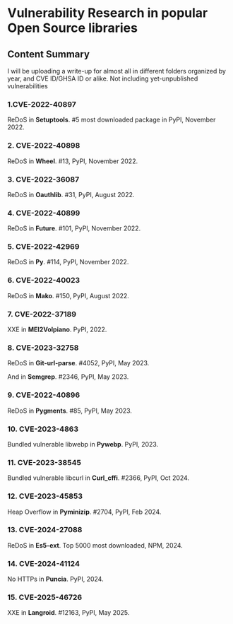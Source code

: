 # Vulnerability Research in popular Open Source libraries

## Content Summary

I will be uploading a write-up for almost all in different folders organized by year, and CVE ID/GHSA ID or alike. Not including yet-unpublished vulnerabilities


### 1.CVE-2022-40897
ReDoS in **Setuptools**. #5 most downloaded package in PyPI, November 2022.

### 2. CVE-2022-40898
ReDoS in **Wheel**. #13, PyPI, November 2022.

### 3. CVE-2022-36087
ReDoS in **Oauthlib**. #31, PyPI, August 2022.

### 4. CVE-2022-40899
ReDoS in **Future**. #101, PyPI, November 2022.

### 5. CVE-2022-42969
ReDoS in **Py**. #114, PyPI, November 2022.

### 6. CVE-2022-40023
ReDoS in **Mako**. #150, PyPI, August 2022.

### 7. CVE-2022-37189
XXE in **MEI2Volpiano**. PyPI, 2022.

### 8. CVE-2023-32758
ReDoS in **Git-url-parse**. #4052, PyPI, May 2023. 

And in **Semgrep**. #2346, PyPI, May 2023.

### 9. CVE-2022-40896
ReDoS in **Pygments**. #85, PyPI, May 2023.

### 10. CVE-2023-4863
Bundled vulnerable libwebp in **Pywebp**. PyPI, 2023.

### 11. CVE-2023-38545
Bundled vulnerable libcurl in **Curl_cffi**. #2366, PyPI, Oct 2024.

### 12. CVE-2023-45853
Heap Overflow in **Pyminizip**. #2704, PyPI, Feb 2024.

### 13. CVE-2024-27088
ReDoS in **Es5-ext**. Top 5000 most downloaded, NPM, 2024.

### 14. CVE-2024-41124
No HTTPs in **Puncia**. PyPI, 2024.

### 15. CVE-2025-46726
XXE in **Langroid**. #12163, PyPI, May 2025.



